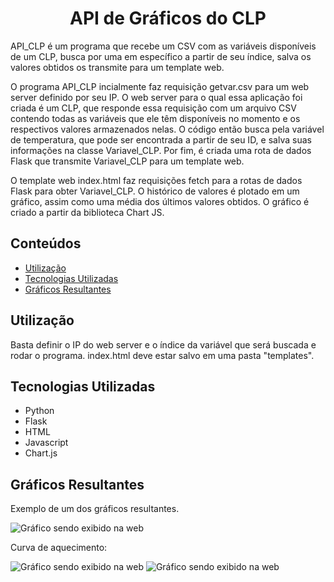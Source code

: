<h1 align="center"> API de Gráficos do CLP </h1>

<p> API_CLP é um programa que recebe um CSV com as variáveis disponíveis de um CLP, busca por uma em específico a partir de seu índice, salva os valores obtidos os transmite para um template web.</p>
<p>O programa API_CLP incialmente faz requisição getvar.csv para um web server definido por seu IP. O web server para o qual essa aplicação foi criada é um CLP, que responde essa requisição com um arquivo CSV contendo todas as variáveis que ele têm disponíveis no momento e os respectivos valores armazenados nelas. O código então busca pela variável de temperatura, que pode ser encontrada a partir de seu ID, e salva suas informações na classe Variavel_CLP. Por fim, é criada uma rota de dados Flask que transmite Variavel_CLP para um template web.</p>
<p>O template web index.html faz requisições fetch para a rotas de dados Flask para obter Variavel_CLP. O histórico de valores é plotado em um gráfico, assim como uma média dos últimos valores obtidos. O gráfico é criado a partir da biblioteca Chart JS.</p>


<h2>Conteúdos</h2>
  <ul>
    <li><a href="#Utilização">Utilização</a></li>
     <li><a href="#Tecnologias Utilizadas">Tecnologias Utilizadas</a></li>
    <li><a href="#Gráficos Resultantes">Gráficos Resultantes</a></li>
  </ul>

<h2>Utilização</h2>
   <p>Basta definir o IP do web server e o índice da variável que será buscada e rodar o programa. index.html deve estar salvo em uma pasta "templates".</p>

<h2>Tecnologias Utilizadas</h2>
<ul>
  <li>Python</li>
  <li>Flask</li>
  <li>HTML</li>
  <li>Javascript</li>
  <li>Chart.js</li>
</ul>

<h2>Gráficos Resultantes</h2>
  <p>Exemplo de um dos gráficos resultantes.</p>
  <img src="https://user-images.githubusercontent.com/129123498/232354503-43513c55-be3b-4e57-9794-b18a929f22ee.png" alt="Gráfico sendo exibido na web">
  <p>Curva de aquecimento:</p>
  <img src="https://user-images.githubusercontent.com/129123498/232528317-81cd9710-df14-4214-8c89-683e408d6119.png" alt="Gráfico sendo exibido na web">
  <img src="https://user-images.githubusercontent.com/129123498/232528310-944c3923-e2d6-4bce-a806-e9dddced4945.png" alt="Gráfico sendo exibido na web">

